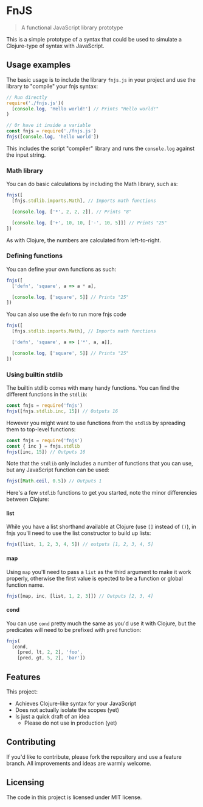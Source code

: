 # FnJS

> A functional JavaScript library prototype

This is a simple prototype of a syntax that could be used to simulate a
Clojure-type of syntax with JavaScript.

## Usage examples

The basic usage is to include the library `fnjs.js` in your project and use the
library to "compile" your fnjs syntax:

```javascript
// Run directly
require('./fnjs.js')(
  [console.log, 'Hello world!'] // Prints "Hello world!"
)

// Or have it inside a variable
const fnjs = require('./fnjs.js')
fnjs([console.log, 'hello world'])
```

This includes the script "compiler" library and runs the `console.log` against
the input string.

### Math library

You can do basic calculations by including the Math library, such as:

```javascript
fnjs([
  [fnjs.stdlib.imports.Math], // Imports math functions

  [console.log, ['*', 2, 2, 2]], // Prints "8"

  [console.log, ['+', 10, 10, ['-', 10, 5]]] // Prints "25"
])
```

As with Clojure, the numbers are calculated from left-to-right.

### Defining functions

You can define your own functions as such:

```javascript
fnjs([
  ['defn', 'square', a => a * a],

  [console.log, ['square', 5]] // Prints "25"
])
```

You can also use the `defn` to run more fnjs code

```javascript
fnjs([
  [fnjs.stdlib.imports.Math], // Imports math functions

  ['defn', 'square', a => ['*', a, a]],

  [console.log, ['square', 5]] // Prints "25"
])
```

### Using builtin stdlib

The builtin stdlib comes with many handy functions. You can find the different
functions in the `stdlib`:

```javascript
const fnjs = require('fnjs')
fnjs([fnjs.stdlib.inc, 15]) // Outputs 16
```

However you might want to use functions from the `stdlib` by spreading them to
top-level functions:

```javascript
const fnjs = require('fnjs')
const { inc } = fnjs.stdlib
fnjs([inc, 15]) // Outputs 16
```

Note that the `stdlib` only includes a number of functions that you can use, but
any JavaScript function can be used:

```javascript
fnjs([Math.ceil, 0.5]) // Outputs 1
```

Here's a few `stdlib` functions to get you started, note the minor differencies
between Clojure:

#### list

While you have a list shorthand available at Clojure (use `[]` instead of `()`),
in fnjs you'll need to use the list constructor to build up lists:

```javascript
fnjs([list, 1, 2, 3, 4, 5]) // outputs [1, 2, 3, 4, 5]
```

#### map

Using `map` you'll need to pass a `list` as the third argument to make it work
properly, otherwise the first value is epected to be a function or global
function name.

```javascript
fnjs([map, inc, [list, 1, 2, 3]]) // Outputs [2, 3, 4]
```

#### cond

You can use `cond` pretty much the same as you'd use it with Clojure, but the
predicates will need to be prefixed with `pred` function:

```javascript
fnjs(
  [cond,
    [pred, lt, 2, 2], 'foo',
    [pred, gt, 5, 2], 'bar'])
```

## Features

This project:

- Achieves Clojure-like syntax for your JavaScript
- Does not actually isolate the scopes (yet)
- Is just a quick draft of an idea
  - Please do not use in production (yet)

## Contributing

If you'd like to contribute, please fork the repository and use a feature
branch. All improvements and ideas are warmly welcome.

## Licensing

The code in this project is licensed under MIT license.
